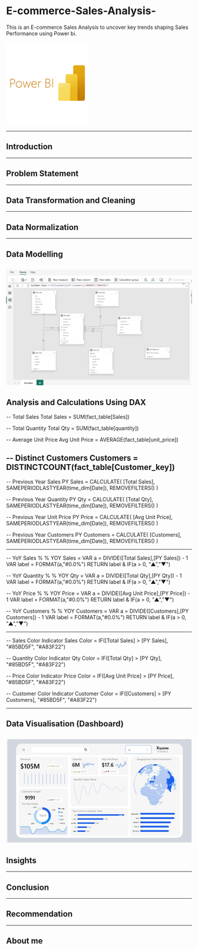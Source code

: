 # E-commerce-Sales-Analysis-
This is an E-commerce Sales Analysis to uncover key trends shaping Sales Performance using Power bi.

![image](Power_bi.png)

---

## Introduction 

---
## Problem Statement 

---
## Data Transformation and Cleaning 

---
## Data Normalization 

---
## Data Modelling 
![image](Data_Modelling.JPG)
---
## Analysis and Calculations Using DAX

-- Total Sales
Total Sales = SUM(fact_table[Sales])

-- Total Quantity
Total Qty = SUM(fact_table[quantity])

-- Average Unit Price
Avg Unit Price = AVERAGE(fact_table[unit_price])

-- Distinct Customers
Customers = DISTINCTCOUNT(fact_table[Customer_key])
---
-- Previous Year Sales
PY Sales = 
CALCULATE(
    [Total Sales],
    SAMEPERIODLASTYEAR(time_dim[Date]),
    REMOVEFILTERS()
)

-- Previous Year Quantity
PY Qty = 
CALCULATE(
    [Total Qty],
    SAMEPERIODLASTYEAR(time_dim[Date]),
    REMOVEFILTERS()
)

-- Previous Year Unit Price
PY Price = 
CALCULATE(
    [Avg Unit Price],
    SAMEPERIODLASTYEAR(time_dim[Date]),
    REMOVEFILTERS()
)

-- Previous Year Customers
PY Customers = 
CALCULATE(
    [Customers],
    SAMEPERIODLASTYEAR(time_dim[Date]),
    REMOVEFILTERS()
)

---

-- YoY Sales %
% YOY Sales =
VAR a = DIVIDE([Total Sales],[PY Sales]) - 1
VAR label = FORMAT(a,"#0.0%")
RETURN label & IF(a > 0, "▲","▼")

-- YoY Quantity %
% YOY Qty =
VAR a = DIVIDE([Total Qty],[PY Qty]) - 1
VAR label = FORMAT(a,"#0.0%")
RETURN label & IF(a > 0, "▲","▼")

-- YoY Price %
% YOY Price =
VAR a = DIVIDE([Avg Unit Price],[PY Price]) - 1
VAR label = FORMAT(a,"#0.0%")
RETURN label & IF(a > 0, "▲","▼")

-- YoY Customers %
% YOY Customers =
VAR a = DIVIDE([Customers],[PY Customers]) - 1
VAR label = FORMAT(a,"#0.0%")
RETURN label & IF(a > 0, "▲","▼")

---

-- Sales Color Indicator
Sales Color = IF([Total Sales] > [PY Sales], "#85BD5F", "#A83F22")

-- Quantity Color Indicator
Qty Color = IF([Total Qty] > [PY Qty], "#85BD5F", "#A83F22")

-- Price Color Indicator
Price Color = IF([Avg Unit Price] > [PY Price], "#85BD5F", "#A83F22")

-- Customer Color Indicator
Customer Color = IF([Customers] > [PY Customers], "#85BD5F", "#A83F22")


---

## Data Visualisation (Dashboard)

![image](Dashboard.JPG)
---
## Insights 

--- 
## Conclusion 

--- 
## Recommendation 

---
## About me 

